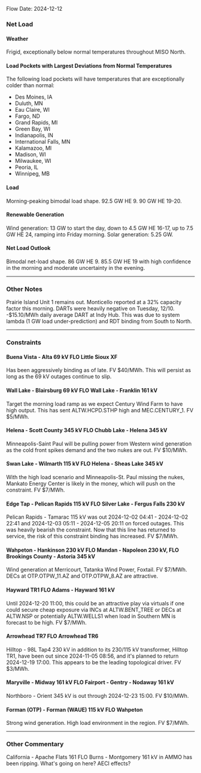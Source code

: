 Flow Date: 2024-12-12
### Net Load
#### Weather
Frigid, exceptionally below normal temperatures throughout MISO North.
#### Load Pockets with Largest Deviations from Normal Temperatures
The following load pockets will have temperatures that are exceptionally colder than normal:
- Des Moines, IA
- Duluth, MN
- Eau Claire, WI
- Fargo, ND
- Grand Rapids, MI
- Green Bay, WI
- Indianapolis, IN
- International Falls, MN
- Kalamazoo, MI
- Madison, WI
- Milwaukee, WI
- Peoria, IL
- Winnipeg, MB
#### Load
Morning-peaking bimodal load shape. 92.5 GW HE 9. 90 GW HE 19-20.
#### Renewable Generation
Wind generation: 13 GW to start the day, down to 4.5 GW HE 16-17, up to 7.5 GW HE 24, ramping into Friday morning.
Solar generation: 5.25 GW.
#### Net Load Outlook
Bimodal net-load shape. 86 GW HE 9. 85.5 GW HE 19 with high confidence in the morning and moderate uncertainty in the evening.

---
### Other Notes
Prairie Island Unit 1 remains out. Monticello reported at a 32% capacity factor this morning.
DARTs were heavily negative on Tuesday, 12/10. -$15.10/MWh daily average DART at Indy Hub. This was due to system lambda (1 GW load under-prediction) and RDT binding from South to North.

---
### Constraints
#### Buena Vista - Alta 69 kV FLO Little Sioux XF
Has been aggressively binding as of late. FV $40/MWh. This will persist as long as the 69 kV outages continue to slip.
#### Wall Lake - Blairsburg 69 kV FLO Wall Lake - Franklin 161 kV
Target the morning load ramp as we expect Century Wind Farm to have high output. This has sent ALTW.HCPD.STHP high and MEC.CENTURY_1. FV $5/MWh.
#### Helena - Scott County 345 kV FLO Chubb Lake - Helena 345 kV
Minneapolis-Saint Paul will be pulling power from Western wind generation as the cold front spikes demand and the two nukes are out. FV $10/MWh.
#### Swan Lake - Wilmarth 115 kV FLO Helena - Sheas Lake 345 kV
With the high load scenario and Minneapolis-St. Paul missing the nukes, Mankato Energy Center is likely in the money, which will push on the constraint. FV $7/MWh.
#### Edge Tap - Pelican Rapids 115 kV FLO Silver Lake - Fergus Falls 230 kV
Pelican Rapids - Tamarac 115 kV was out 2024-12-02 04:41 - 2024-12-02 22:41 and 2024-12-03 05:11 - 2024-12-05 20:11 on forced outages. This was heavily bearish the constraint. Now that this line has returned to service, the risk of this constraint binding has increased. FV $7/MWh.
#### Wahpeton - Hankinson 230 kV FLO Mandan - Napoleon 230 kV, FLO Brookings County - Astoria 345 kV
Wind generation at Merricourt, Tatanka Wind Power, Foxtail. FV $7/MWh. DECs at OTP.OTPW_11.AZ and OTP.OTPW_8.AZ are attractive.
#### Hayward TR1 FLO Adams - Hayward 161 kV
Until 2024-12-20 11:00, this could be an attractive play via virtuals if one could secure cheap exposure via INCs at ALTW.BENT_TREE or DECs at ALTW.NSP or potentially ALTW.WELLS1 when load in Southern MN is forecast to be high. FV $7/MWh.
#### Arrowhead TR7 FLO Arrowhead TR6
Hilltop - 98L Tap4 230 kV in addition to its 230/115 kV transformer, Hilltop TR1, have been out since 2024-11-05 08:56, and it's planned to return 2024-12-19 17:00. This appears to be the leading topological driver. FV $3/MWh.
#### Maryville - Midway 161 kV FLO Fairport - Gentry - Nodaway 161 kV
Northboro - Orient 345 kV is out through 2024-12-23 15:00. FV $10/MWh.
#### Forman (OTP) - Forman (WAUE) 115 kV FLO Wahpeton
Strong wind generation. High load environment in the region. FV $7/MWh.

---
### Other Commentary
California - Apache Flats 161 FLO Burns - Montgomery 161 kV in AMMO has been ripping. What's going on here? AECI effects?